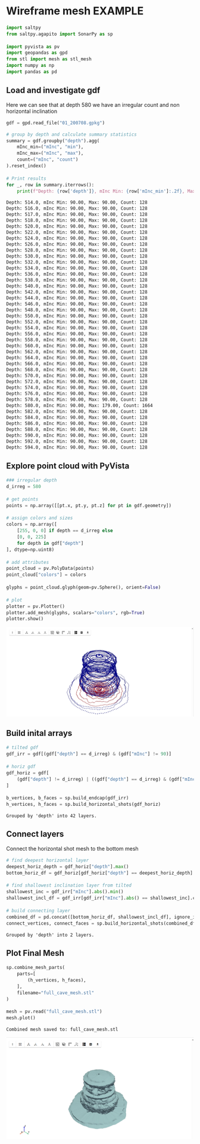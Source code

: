 # Wireframe mesh EXAMPLE


```python
import saltpy
from saltpy.agapito import SonarPy as sp

import pyvista as pv
import geopandas as gpd
from stl import mesh as stl_mesh
import numpy as np
import pandas as pd
```

## Load and investigate gdf

Here we can see that at depth 580 we have an irregular count and non horizontal inclination


```python
gdf = gpd.read_file("01_200708.gpkg")
```


```python
# group by depth and calculate summary statistics
summary = gdf.groupby("depth").agg(
    mInc_min=("mInc", "min"),
    mInc_max=("mInc", "max"),
    count=("mInc", "count")
).reset_index()

# Print results
for _, row in summary.iterrows():
    print(f"Depth: {row['depth']}, mInc Min: {row['mInc_min']:.2f}, Max: {row['mInc_max']:.2f}, Count: {int(row['count'])}")
```

    Depth: 514.0, mInc Min: 90.00, Max: 90.00, Count: 128
    Depth: 516.0, mInc Min: 90.00, Max: 90.00, Count: 128
    Depth: 517.0, mInc Min: 90.00, Max: 90.00, Count: 128
    Depth: 518.0, mInc Min: 90.00, Max: 90.00, Count: 128
    Depth: 520.0, mInc Min: 90.00, Max: 90.00, Count: 128
    Depth: 522.0, mInc Min: 90.00, Max: 90.00, Count: 128
    Depth: 524.0, mInc Min: 90.00, Max: 90.00, Count: 128
    Depth: 526.0, mInc Min: 90.00, Max: 90.00, Count: 128
    Depth: 528.0, mInc Min: 90.00, Max: 90.00, Count: 128
    Depth: 530.0, mInc Min: 90.00, Max: 90.00, Count: 128
    Depth: 532.0, mInc Min: 90.00, Max: 90.00, Count: 128
    Depth: 534.0, mInc Min: 90.00, Max: 90.00, Count: 128
    Depth: 536.0, mInc Min: 90.00, Max: 90.00, Count: 128
    Depth: 538.0, mInc Min: 90.00, Max: 90.00, Count: 128
    Depth: 540.0, mInc Min: 90.00, Max: 90.00, Count: 128
    Depth: 542.0, mInc Min: 90.00, Max: 90.00, Count: 128
    Depth: 544.0, mInc Min: 90.00, Max: 90.00, Count: 128
    Depth: 546.0, mInc Min: 90.00, Max: 90.00, Count: 128
    Depth: 548.0, mInc Min: 90.00, Max: 90.00, Count: 128
    Depth: 550.0, mInc Min: 90.00, Max: 90.00, Count: 128
    Depth: 552.0, mInc Min: 90.00, Max: 90.00, Count: 128
    Depth: 554.0, mInc Min: 90.00, Max: 90.00, Count: 128
    Depth: 556.0, mInc Min: 90.00, Max: 90.00, Count: 128
    Depth: 558.0, mInc Min: 90.00, Max: 90.00, Count: 128
    Depth: 560.0, mInc Min: 90.00, Max: 90.00, Count: 128
    Depth: 562.0, mInc Min: 90.00, Max: 90.00, Count: 128
    Depth: 564.0, mInc Min: 90.00, Max: 90.00, Count: 128
    Depth: 566.0, mInc Min: 90.00, Max: 90.00, Count: 128
    Depth: 568.0, mInc Min: 90.00, Max: 90.00, Count: 128
    Depth: 570.0, mInc Min: 90.00, Max: 90.00, Count: 128
    Depth: 572.0, mInc Min: 90.00, Max: 90.00, Count: 128
    Depth: 574.0, mInc Min: 90.00, Max: 90.00, Count: 128
    Depth: 576.0, mInc Min: 90.00, Max: 90.00, Count: 128
    Depth: 578.0, mInc Min: 90.00, Max: 90.00, Count: 128
    Depth: 580.0, mInc Min: 90.00, Max: 179.00, Count: 1664
    Depth: 582.0, mInc Min: 90.00, Max: 90.00, Count: 128
    Depth: 584.0, mInc Min: 90.00, Max: 90.00, Count: 128
    Depth: 586.0, mInc Min: 90.00, Max: 90.00, Count: 128
    Depth: 588.0, mInc Min: 90.00, Max: 90.00, Count: 128
    Depth: 590.0, mInc Min: 90.00, Max: 90.00, Count: 128
    Depth: 592.0, mInc Min: 90.00, Max: 90.00, Count: 128
    Depth: 594.0, mInc Min: 90.00, Max: 90.00, Count: 128
    

## Explore point cloud with PyVista


```python
### irregular depth
d_irreg = 580

# get points
points = np.array([[pt.x, pt.y, pt.z] for pt in gdf.geometry])

# assign colors and sizes
colors = np.array([
    [255, 0, 0] if depth == d_irreg else
    [0, 0, 225]
    for depth in gdf["depth"]
], dtype=np.uint8)

# add attributes
point_cloud = pv.PolyData(points)
point_cloud["colors"] = colors

glyphs = point_cloud.glyph(geom=pv.Sphere(), orient=False)

# plot
plotter = pv.Plotter()
plotter.add_mesh(glyphs, scalars="colors", rgb=True)
plotter.show()
```

![Point Cloud Example](../images/example_points.PNG)



## Build inital arrays


```python
# tilted gdf
gdf_irr = gdf[(gdf["depth"] == d_irreg) & (gdf["mInc"] != 90)]

# horiz gdf
gdf_horiz = gdf[
    (gdf["depth"] != d_irreg) | ((gdf["depth"] == d_irreg) & (gdf["mInc"] == 90))
]

b_vertices, b_faces = sp.build_endcap(gdf_irr)
h_vertices, h_faces = sp.build_horizontal_shots(gdf_horiz)
```

    Grouped by 'depth' into 42 layers.
    

## Connect layers

Connect the horizontal shot mesh to the bottom mesh


```python
# find deepest horizontal layer
deepest_horiz_depth = gdf_horiz["depth"].max()
bottom_horiz_df = gdf_horiz[gdf_horiz["depth"] == deepest_horiz_depth]

# find shallowest inclination layer from tilted
shallowest_inc = gdf_irr["mInc"].abs().min()
shallowest_incl_df = gdf_irr[gdf_irr["mInc"].abs() == shallowest_inc].copy()

# build connecting layer
combined_df = pd.concat([bottom_horiz_df, shallowest_incl_df], ignore_index=True)
connect_vertices, connect_faces = sp.build_horizontal_shots(combined_df)
```
    Grouped by 'depth' into 2 layers.
## Plot Final Mesh


```python
sp.combine_mesh_parts(
    parts=[
        (h_vertices, h_faces),
    ],
    filename="full_cave_mesh.stl"
)

mesh = pv.read("full_cave_mesh.stl")
mesh.plot()
```

    Combined mesh saved to: full_cave_mesh.stl
    
![Point Cloud Example](../images/example_mesh.PNG)